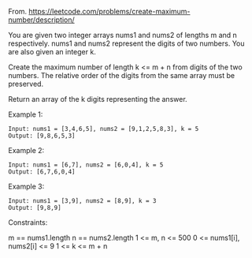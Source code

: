 From. https://leetcode.com/problems/create-maximum-number/description/

You are given two integer arrays nums1 and nums2 of lengths m and n respectively. nums1 and nums2 represent the digits of two numbers. You are also given an integer k.

Create the maximum number of length k <= m + n from digits of the two numbers. The relative order of the digits from the same array must be preserved.

Return an array of the k digits representing the answer.

 

Example 1:

```
Input: nums1 = [3,4,6,5], nums2 = [9,1,2,5,8,3], k = 5
Output: [9,8,6,5,3]
```

Example 2:

```
Input: nums1 = [6,7], nums2 = [6,0,4], k = 5
Output: [6,7,6,0,4]
```

Example 3:
```
Input: nums1 = [3,9], nums2 = [8,9], k = 3
Output: [9,8,9]
 ```

Constraints:

m == nums1.length
n == nums2.length
1 <= m, n <= 500
0 <= nums1[i], nums2[i] <= 9
1 <= k <= m + n
